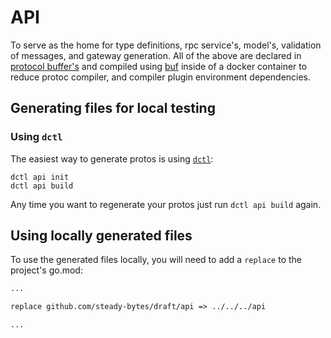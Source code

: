 # API
To serve as the home for type definitions, rpc service's, model's, validation of messages, and gateway generation.
All of the above are declared in [protocol buffer's]() and compiled using [buf]() inside of a docker container
to reduce protoc compiler, and compiler plugin environment dependencies.

## Generating files for local testing

### Using `dctl`

The easiest way to generate protos is using [`dctl`](../tools/dctl/):

```shell
dctl api init
dctl api build
```

Any time you want to regenerate your protos just run `dctl api build` again.

## Using locally generated files

To use the generated files locally, you will need to add a `replace` to the project's go.mod:

```go.mod
...

replace github.com/steady-bytes/draft/api => ../../../api

...
```
